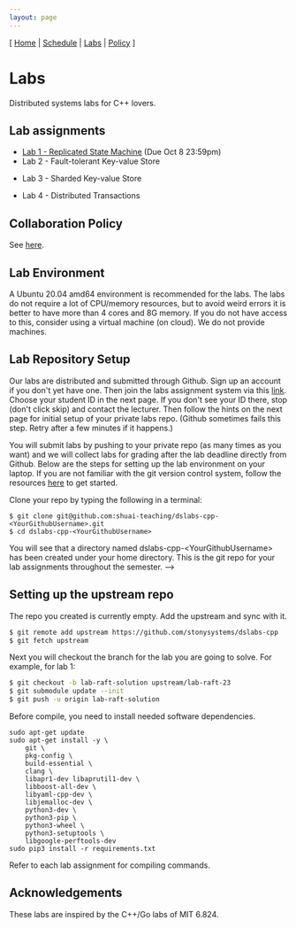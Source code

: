 ```yaml
---
layout: page
---
```


[
[Home](./index.html) | 
[Schedule](./schedule.html) |
[Labs](./labs.html) |
[Policy](./policy.html)
]

#  Labs

Distributed systems labs for C++ lovers. 

## Lab assignments

<!-- [Lab 1 - MapReduce](labs/lab1.html) -->

- [Lab 1 - Replicated State Machine](labs/lab1.html) (Due Oct 8 23:59pm)
- Lab 2 - Fault-tolerant Key-value Store
<!-- - (labs/lab2.html) (Due ~~Oct 23~~ Oct 30) -->
- Lab 3 - Sharded Key-value Store
<!-- - ](labs/lab3.html) (Due ~~Nov 13~~ Dec 11)  -->
- Lab 4 - Distributed Transactions

<!-- [Lab 2 - Fault-tolerant Key-value Store](labs/lab2.html)  -->

<!-- [Lab 3 - Sharded Key-value Store](labs/lab3.html) -->

<!-- All assignments are due on November 1, 23:59pm  -->

## Collaboration Policy
See [here](policy.html).

## Lab Environment

A Ubuntu 20.04 amd64 environment is recommended for the labs. 
The labs do not require a lot of CPU/memory resources, but to avoid weird errors it is better to have more than 4 cores and 8G memory.
If you do not have access to this, consider using a virtual machine (on cloud). 
We do not provide machines.  
<!-- If you use a different distribution, it is possible you run into some compilation errors  -->
<!-- such as missing include files. Usually fixing these errors does not affect the grading process.   -->

<!-- (Technically the labs can be run on a Mac, including M1/M2, with homebrew 
installed dependencies. But this is not thoroughly tested.) -->

## Lab Repository Setup

Our labs are distributed and submitted through Github. Sign up an account if you
don't yet have one. Then join the labs assignment system via this
[link](https://classroom.github.com/a/3HAMvwwX). Choose your student ID in the 
next page. If you don't see your ID there, stop (don't click skip) and contact the lecturer. 
Then follow the hints on the next page for initial setup of your private labs repo.
(Github sometimes fails this step. Retry after a few minutes if it happens.)

<!-- The guidelines for this part will be released after the class enrollment list is finalized (Sep 2). Before that you can view the lab content in its original repo [here](https://github.com/stonysystems/dslabs-cpp). -->

You will submit labs by pushing to your private repo (as many times as you want)
and we will collect labs for grading after the lab deadline directly from
Github. Below are the steps for setting up the lab environment on your
laptop. If you are not familiar with the git version control system, follow the
resources [here](https://try.github.io) to get started. 

Clone your repo by typing the following in a terminal:

``` 
$ git clone git@github.com:shuai-teaching/dslabs-cpp-<YourGithubUsername>.git  
$ cd dslabs-cpp-<YourGithubUsername>
```

You will see that a directory named dslabs-cpp-\<YourGithubUsername\> has
been created under your home directory. This is the git repo for your lab
assignments throughout the semester. -->

## Setting up the upstream repo

The repo you created is currently empty. Add the upstream and sync with it. 

```bash 
$ git remote add upstream https://github.com/stonysystems/dslabs-cpp 
$ git fetch upstream 
```

Next you will checkout the branch for the lab you are going to solve. For example, for lab 1:

```bash
$ git checkout -b lab-raft-solution upstream/lab-raft-23 
$ git submodule update --init
$ git push -u origin lab-raft-solution
```

Before compile, you need to install needed software dependencies.

```
sudo apt-get update
sudo apt-get install -y \
    git \
    pkg-config \
    build-essential \
    clang \
    libapr1-dev libaprutil1-dev \
    libboost-all-dev \
    libyaml-cpp-dev \
    libjemalloc-dev \
    python3-dev \
    python3-pip \
    python3-wheel \
    python3-setuptools \
    libgoogle-perftools-dev
sudo pip3 install -r requirements.txt
```

Refer to each lab assignment for compiling commands.

<!-- Immediately, you should check if the upstream ds20spring-labs repo has additional -->
<!-- changes not present in your repo. You can check for and merge in those changes -->
<!-- by typing: -->

<!-- ```bash -->
<!-- $ git fetch upstream -->
<!-- $ git merge upstream/master -->
<!-- ``` -->

<!-- You should perform the above two steps periodically to ensure that you've got -->
<!-- the latest lab code. We will also remind you to fetch upstream on Piazza if we -->
<!-- make changes/bug-fixes to the labs. -->
<!-- 
## Saving changes while you are working on Labs
As you modify the skeleton files to complete the labs, you should frequently
save your work to protect against laptop failures and other unforeseen troubles.
You save the changes by first "committing" them to your local lab repo and then
"pushing" those changes to the repo stored on github.com

```bash
$ git commit -am "saving my changes"
$ git push origin
```

Note that whenever you add a new file, you need to manually tell git to "track
it". Otherwise, the file will not be committed by ```git commit```. Make git
track a new file by typing:

```bash
$ git add <my-new-file>
```

After you've pushed your changes with ```git push```, they are safely stored on
github.com. Even if your laptop catches on fire in the future, those pushed
changes can still be retrieved. However, you must remember that ```git commit```
by itself does not save your changes on github.com (it only saves your changes
locally). So, don't forget to run ```git push origin```. 

To see if your local repo is up-to-date with your origin repo on github.com and
vice versa, type

```bash
$ git status
```

## Handin Procedure

Make sure you carefully read the collaboration policy, then in the root directory of the lab (the same folder as the Makefile), type these: 

```
$ echo "I acknowledge that I have read, understand, and agree to the class policies." > agreement.txt
```

Check if the file has the correct sha256 hash. If you have a different hash, check if you have any typos.

```
$ sha256sum agreement.txt
fcd5da3cb6241e2aa6116564c454ac8a9e3769924a5434a864d62cd73473d80a  agreement.txt
```

Then add this file to git.
```
$ git add agreement.txt
```

When grading your lab submission, we will first look for this file and check 
its hash. If we don't find this file or it has a wrong hash, you will receive a 
0 for the labs! 

To handin your files, simply commit and push them to github.com

```bash
$ git commit -am "saving all my changes and handing in"
$ git push origin 
```

We will fetch your lab files from Github at the specified deadline and
grade them. -->

## Acknowledgements
These labs are inspired by the C++/Go labs of MIT 6.824.